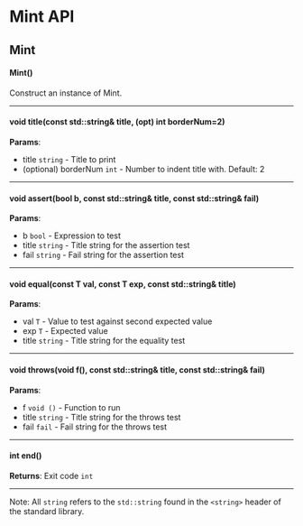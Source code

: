 # Mint API

## Mint

#### Mint()

Construct an instance of Mint.

---

#### void title(const std::string& title, (opt) int borderNum=2)

**Params**:

 - title `string` - Title to print
 - (optional) borderNum `int` - Number to indent title with. Default: 2

---

#### void assert(bool b, const std::string& title, const std::string& fail)

**Params**:

 - b `bool` - Expression to test
 - title `string` - Title string for the assertion test
 - fail `string` - Fail string for the assertion test

---

#### void equal(const T val, const T exp, const std::string& title)

**Params**:

 - val `T` - Value to test against second expected value
 - exp `T` - Expected value
 - title `string` - Title string for the equality test

---

#### void throws(void f(), const std::string& title, const std::string& fail)

**Params**:

 - f `void ()` - Function to run
 - title `string` - Title string for the throws test
 - fail `fail` - Fail string for the throws test

---

#### int end()

**Returns**: Exit code `int`

---

Note: All `string` refers to the `std::string` found in the `<string>` header of the standard library. 
